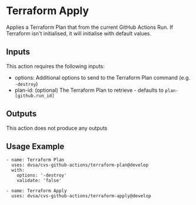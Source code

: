 # Terraform Apply

Applies a Terraform Plan that from the current GitHub Actions Run. If Terraform isn't initialised, it will initialise with default values.

## Inputs

This action requires the following inputs:
- options: Additional options to send to the Terraform Plan command (e.g. `-destroy`)
- plan-id: (optional) The Terraform Plan to retrieve - defaults to `plan-[github.run_id]`

## Outputs

This action does not produce any outputs

## Usage Example
```
- name: Terraform Plan
  uses: dvsa/cvs-github-actions/terraform-plan@develop
  with:
    options: '-destroy'
    validate: 'false'

- name: Terraform Apply
  uses: dvsa/cvs-github-actions/terraform-apply@develop
```